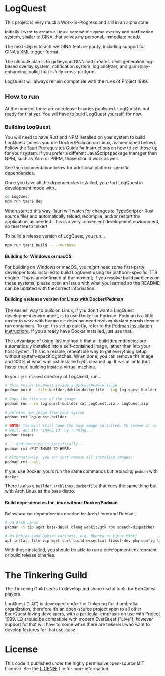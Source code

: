 # LogQuest

This project is very much a Work-in-Progress and still in an alpha state.

Initially I want to create a Linux-compatible game overlay and notification system, similar to [GINA](https://eq.gimasoft.com/gina/), that solves my personal, immediate needs.

The next step is to achieve GINA feature-parity, including support for GINA's XML trigger format.

The ultimate plan is to go beyond GINA and create a next-generation log-based overlay system, notification system, log analyzer, and gameplay-enhancing toolkit that is fully cross-platform.

LogQuest will always remain compatible with the rules of Project 1999.

## How to run

At the moment there are no release binaries published. LogQuest is not ready for that yet. You will have to build LogQuest yourself, for now.

### Building LogQuest

You will need to have Rust and NPM installed on your system to build LogQuest (unless you use Docker/Podman on Linux, as mentioned below). Follow the [Tauri Prerequisites Guide](https://tauri.app/v1/guides/getting-started/prerequisites) for instructions on how to set those up for your system. If you prefer a different JavaScript package manager than NPM, such as Yarn or PNPM, those should work as well.

See the documentation below for additional platform-specific dependencies.

Once you have all the dependencies installed, you start LogQuest in development mode with...

```bash
cd LogQuest
npm run tauri dev
```

When started this way, Tauri will watch for changes to TypeScript or Rust source files and automatically reload, recompile, and/or restart the application, as needed. This is a very convenient development environment, so feel free to tinker!

To build a release version of LogQuest, you run...

```bash
npm run tauri build -- --verbose
```

#### Building for Windows or macOS

For building on Windows or macOS, you *might* need some first-party developer tools installed to build LogQuest using the platform-specific TTS engine. This is unconfirmed at the moment; if you resolve build problems on these systems, please open an Issue with what you learned so this README can be updated with the correct information.

#### Building a release version for Linux with Docker/Podman

The easiest way to build on Linux, if you don't want a LogQuest development environment, is to use Docker or Podman. Podman is a little easier to work with because it does not need root-equivalent permissions to run containers. To get this setup quickly, refer to the [Podman Installation Instructions](https://podman.io/docs/installation#installing-on-linux). If you already have Docker installed, just use that.

The advantage of using this method is that all build dependencies are automatically installed into a self-contained image, rather than into your host system. This is a reliable, repeatable way to get everything setup without system-specific gotchas. When done, you can remove the image and 100% of what was just installed gets cleaned up. It is similar to (but faster than) building inside a virtual machine.

In your `git clone`d directory of LogQuest, run...

```bash
# This builds LogQuest inside a Docker/Podman image
podman build --file builder.debian.dockerfile --tag log-quest-builder

# Copy the file out of the image
podman run --rm log-quest-builder cat LogQuest.zip > LogQuest.zip

# Deletes the image from your system
podman rmi log-quest-builder

# NOTE! You will still have the base image installed. To remove it as
# well, get its "IMAGE ID" by running...
podman images

# ...and removing it specifically...
podman rmi <PUT IMAGE ID HERE>

# Alternatively, you can just remove all installed images:
podman rmi --all
```

If you use Docker, you'd run the same commands but replacing `podman` with `docker`.

There is also a `builder.archlinux.dockerfile` that does the same thing but with Arch Linux as the base distro.

#### Build dependencies for Linux without Docker/Podman

Below are the dependencies needed for Arch Linux and Debian...

``` bash
# On Arch Linux
pacman -S zip wget base-devel clang webkit2gtk npm speech-dispatcher

# On Debian (and Debian variants, e.g. Ubuntu or Linux Mint)
apt install file zip wget curl build-essential libssl-dev pkg-config libclang-dev libgtk-3-dev libwebkit2gtk-4.0-dev libasound2-dev libspeechd-dev speech-dispatcher libappimage-dev npm
```

With these installed, you should be able to run a development environment or build release binaries.

# The Tinkering Guild

The Tinkering Guild seeks to develop and share useful tools for EverQuest players.

LogQuest ("LQ") is developed under the Tinkering Guild umbrella organization, therefore it's an open-source project open to all other EverQuest-loving developers, with a particular emphasis on use with Project 1999. LQ should be compatible with modern EverQuest ("Live"), however support for that will have to come when there are tinkerers who want to develop features for that use-case.

# License

This code is published under the highly permissive open-source MIT License. See the [LICENSE](./LICENSE) file for more information.
